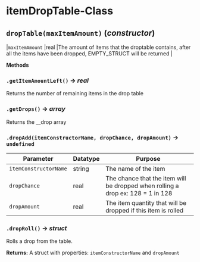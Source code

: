 # itemDropTable-Class

## `dropTable(maxItemAmount)` (*constructor*)
|`maxItemAmount` |real |The amount of items that the droptable contains, after all the items have been dropped, EMPTY_STRUCT will be returned |

**Methods**

### `.getItemAmountLeft()` → *real*
Returns the number of remaining items in the drop table

### `.getDrops()` → *array<drops>*
Returns the __drop array

### `.dropAdd(itemConstructorName, dropChance, dropAmount)` → `undefined`

| Parameter | Datatype  | Purpose |
|-----------|-----------|---------|
|`itemConstructorName` |string |The name of the item |
|`dropChance` |real |The chance that the item will be dropped when rolling a drop ex: 128 = 1 in 128 |
|`dropAmount` |real |The item quantity that will be dropped if this item is rolled |

### `.dropRoll()` → *struct*
Rolls a drop from the table.

**Returns:** A struct with properties: `itemConstructorName` and `dropAmount`
